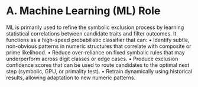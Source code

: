 # A. Machine Learning (ML) Role

ML is primarily used to refine the symbolic exclusion process by learning statistical correlations between candidate traits and filter outcomes. It functions as a high-speed probabilistic classifier that can:
• Identify subtle, non-obvious patterns in numeric structures that correlate with composite or prime likelihood.
• Reduce over-reliance on fixed symbolic rules that may underperform across digit classes or edge cases.
• Produce exclusion confidence scores that can be used to route candidates to the optimal next step (symbolic, GPU, or primality test).
• Retrain dynamically using historical results, allowing adaptation to new numeric patterns.

